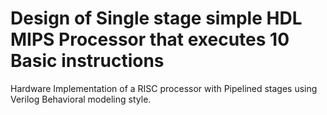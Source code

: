 # Design of Single stage simple HDL MIPS Processor that executes 10 Basic instructions 
Hardware Implementation of a RISC processor with Pipelined stages using Verilog Behavioral modeling style.
